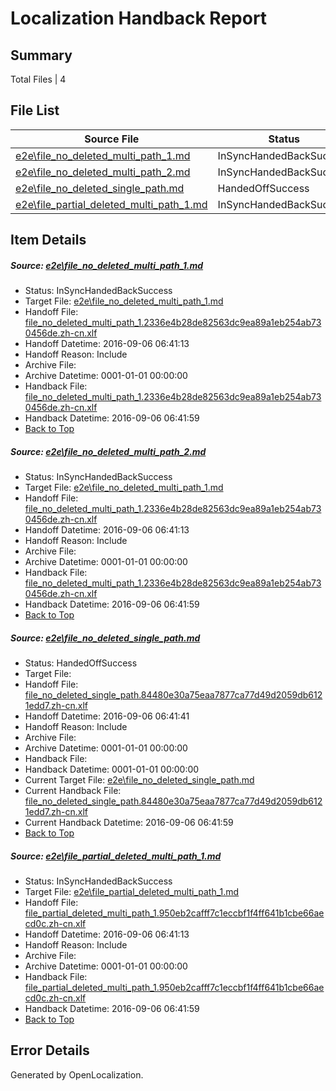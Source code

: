 # <a name='report-top'></a> Localization Handback Report

## Summary
 Total Files | 4

## File List
 Source File | Status | Details 
 ----------- | ------ | ------- 
 [e2e\file_no_deleted_multi_path_1.md](https://github.com/OpenLocalizationTestOrg/ol-test0/blob/9d033553e4d12842201457b570c4035b7b026e94/e2e/file_no_deleted_multi_path_1.md) | InSyncHandedBackSuccess | [Details](#ed059ccd55b03f06e2740e13b536fa6597b042a11)
 [e2e\file_no_deleted_multi_path_2.md](https://github.com/OpenLocalizationTestOrg/ol-test0/blob/1767f1e55e6e3be7ae9e3941d81725958da8c53d/e2e/file_no_deleted_multi_path_2.md) | InSyncHandedBackSuccess | [Details](#ed059ccd55b03f06e2740e13b536fa6597b042a12)
 [e2e\file_no_deleted_single_path.md](https://github.com/OpenLocalizationTestOrg/ol-test0/blob/1767f1e55e6e3be7ae9e3941d81725958da8c53d/e2e/file_no_deleted_single_path.md) | HandedOffSuccess | [Details](#b43cf9b043c4cb6318545b2e3ce767c17b0269f23)
 [e2e\file_partial_deleted_multi_path_1.md](https://github.com/OpenLocalizationTestOrg/ol-test0/blob/9d033553e4d12842201457b570c4035b7b026e94/e2e/file_partial_deleted_multi_path_1.md) | InSyncHandedBackSuccess | [Details](#68799fa4603c9db2acff1597d8c08d9ef4f383474)

## Item Details
##### <a name='ed059ccd55b03f06e2740e13b536fa6597b042a11'></a> Source: [e2e\file_no_deleted_multi_path_1.md](https://github.com/OpenLocalizationTestOrg/ol-test0/blob/9d033553e4d12842201457b570c4035b7b026e94/e2e/file_no_deleted_multi_path_1.md)
* Status: InSyncHandedBackSuccess
* Target File: [e2e\file_no_deleted_multi_path_1.md](https://github.com/OpenLocalizationTestOrg/ol-test0-zhcn/blob/8859c2485bb57450b6660e2232f86bae719eed3f/e2e/file_no_deleted_multi_path_1.md)
* Handoff File: [file_no_deleted_multi_path_1.2336e4b28de82563dc9ea89a1eb254ab730456de.zh-cn.xlf](https://github.com/OpenLocalizationTestOrg/ol-test0-handoff/blob/7a78dd54a60c79dc558f942b693e10fe00fa0f2c/ol-handoff/OpenLocalizationTestOrg/ol-test0-zhcn/ci/mt/file_no_deleted_multi_path_1.2336e4b28de82563dc9ea89a1eb254ab730456de.zh-cn.xlf)
* Handoff Datetime: 2016-09-06 06:41:13
* Handoff Reason: Include
* Archive File: 
* Archive Datetime: 0001-01-01 00:00:00
* Handback File: [file_no_deleted_multi_path_1.2336e4b28de82563dc9ea89a1eb254ab730456de.zh-cn.xlf](https://github.com/OpenLocalizationTestOrg/ol-test0-handback/blob/3aaa6329640e3e25d6c23453f69e407b45ba6c6e/ol-handback/OpenLocalizationTestOrg/ol-test0-zhcn/ci/mt/file_no_deleted_multi_path_1.2336e4b28de82563dc9ea89a1eb254ab730456de.zh-cn.xlf)
* Handback Datetime: 2016-09-06 06:41:59
* [Back to Top](#report-top)

##### <a name='ed059ccd55b03f06e2740e13b536fa6597b042a12'></a> Source: [e2e\file_no_deleted_multi_path_2.md](https://github.com/OpenLocalizationTestOrg/ol-test0/blob/1767f1e55e6e3be7ae9e3941d81725958da8c53d/e2e/file_no_deleted_multi_path_2.md)
* Status: InSyncHandedBackSuccess
* Target File: [e2e\file_no_deleted_multi_path_1.md](https://github.com/OpenLocalizationTestOrg/ol-test0-zhcn/blob/8859c2485bb57450b6660e2232f86bae719eed3f/e2e/file_no_deleted_multi_path_1.md)
* Handoff File: [file_no_deleted_multi_path_1.2336e4b28de82563dc9ea89a1eb254ab730456de.zh-cn.xlf](https://github.com/OpenLocalizationTestOrg/ol-test0-handoff/blob/7a78dd54a60c79dc558f942b693e10fe00fa0f2c/ol-handoff/OpenLocalizationTestOrg/ol-test0-zhcn/ci/mt/file_no_deleted_multi_path_1.2336e4b28de82563dc9ea89a1eb254ab730456de.zh-cn.xlf)
* Handoff Datetime: 2016-09-06 06:41:13
* Handoff Reason: Include
* Archive File: 
* Archive Datetime: 0001-01-01 00:00:00
* Handback File: [file_no_deleted_multi_path_1.2336e4b28de82563dc9ea89a1eb254ab730456de.zh-cn.xlf](https://github.com/OpenLocalizationTestOrg/ol-test0-handback/blob/3aaa6329640e3e25d6c23453f69e407b45ba6c6e/ol-handback/OpenLocalizationTestOrg/ol-test0-zhcn/ci/mt/file_no_deleted_multi_path_1.2336e4b28de82563dc9ea89a1eb254ab730456de.zh-cn.xlf)
* Handback Datetime: 2016-09-06 06:41:59
* [Back to Top](#report-top)

##### <a name='b43cf9b043c4cb6318545b2e3ce767c17b0269f23'></a> Source: [e2e\file_no_deleted_single_path.md](https://github.com/OpenLocalizationTestOrg/ol-test0/blob/1767f1e55e6e3be7ae9e3941d81725958da8c53d/e2e/file_no_deleted_single_path.md)
* Status: HandedOffSuccess
* Target File: 
* Handoff File: [file_no_deleted_single_path.84480e30a75eaa7877ca77d49d2059db6121edd7.zh-cn.xlf](https://github.com/OpenLocalizationTestOrg/ol-test0-handoff/blob/3f27b29eac3f2c51bd793b361875fb4324b4eb64/ol-handoff/OpenLocalizationTestOrg/ol-test0-zhcn/ci/mt/file_no_deleted_single_path.84480e30a75eaa7877ca77d49d2059db6121edd7.zh-cn.xlf)
* Handoff Datetime: 2016-09-06 06:41:41
* Handoff Reason: Include
* Archive File: 
* Archive Datetime: 0001-01-01 00:00:00
* Handback File: 
* Handback Datetime: 0001-01-01 00:00:00
* Current Target File: [e2e\file_no_deleted_single_path.md](https://github.com/OpenLocalizationTestOrg/ol-test0-zhcn/blob/8859c2485bb57450b6660e2232f86bae719eed3f/e2e/file_no_deleted_single_path.md)
* Current Handback File: [file_no_deleted_single_path.84480e30a75eaa7877ca77d49d2059db6121edd7.zh-cn.xlf](https://github.com/OpenLocalizationTestOrg/ol-test0-handback/blob/3aaa6329640e3e25d6c23453f69e407b45ba6c6e/ol-handback/OpenLocalizationTestOrg/ol-test0-zhcn/ci/mt/file_no_deleted_single_path.84480e30a75eaa7877ca77d49d2059db6121edd7.zh-cn.xlf)
* Current Handback Datetime: 2016-09-06 06:41:59
* [Back to Top](#report-top)

##### <a name='68799fa4603c9db2acff1597d8c08d9ef4f383474'></a> Source: [e2e\file_partial_deleted_multi_path_1.md](https://github.com/OpenLocalizationTestOrg/ol-test0/blob/9d033553e4d12842201457b570c4035b7b026e94/e2e/file_partial_deleted_multi_path_1.md)
* Status: InSyncHandedBackSuccess
* Target File: [e2e\file_partial_deleted_multi_path_1.md](https://github.com/OpenLocalizationTestOrg/ol-test0-zhcn/blob/8859c2485bb57450b6660e2232f86bae719eed3f/e2e/file_partial_deleted_multi_path_1.md)
* Handoff File: [file_partial_deleted_multi_path_1.950eb2cafff7c1eccbf1f4ff641b1cbe66aecd0c.zh-cn.xlf](https://github.com/OpenLocalizationTestOrg/ol-test0-handoff/blob/7a78dd54a60c79dc558f942b693e10fe00fa0f2c/ol-handoff/OpenLocalizationTestOrg/ol-test0-zhcn/ci/mt/file_partial_deleted_multi_path_1.950eb2cafff7c1eccbf1f4ff641b1cbe66aecd0c.zh-cn.xlf)
* Handoff Datetime: 2016-09-06 06:41:13
* Handoff Reason: Include
* Archive File: 
* Archive Datetime: 0001-01-01 00:00:00
* Handback File: [file_partial_deleted_multi_path_1.950eb2cafff7c1eccbf1f4ff641b1cbe66aecd0c.zh-cn.xlf](https://github.com/OpenLocalizationTestOrg/ol-test0-handback/blob/3aaa6329640e3e25d6c23453f69e407b45ba6c6e/ol-handback/OpenLocalizationTestOrg/ol-test0-zhcn/ci/mt/file_partial_deleted_multi_path_1.950eb2cafff7c1eccbf1f4ff641b1cbe66aecd0c.zh-cn.xlf)
* Handback Datetime: 2016-09-06 06:41:59
* [Back to Top](#report-top)


## Error Details

Generated by OpenLocalization.
